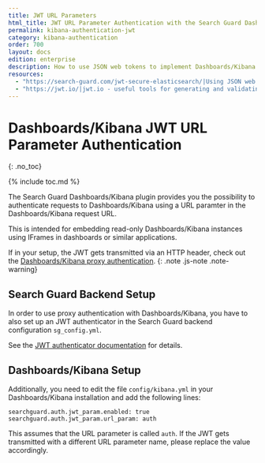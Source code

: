 ```yaml
---
title: JWT URL Parameters
html_title: JWT URL Parameter Authentication with the Search Guard Dashboards/Kibana Plugin
permalink: kibana-authentication-jwt
category: kibana-authentication
order: 700
layout: docs
edition: enterprise
description: How to use JSON web tokens to implement Dashboards/Kibana and OpenSearch/Elasticsearch Single Sign on.
resources:
  - "https://search-guard.com/jwt-secure-elasticsearch/|Using JSON web tokens to secure OpenSearch/Elasticsearch (blog post)"
  - "https://jwt.io/|jwt.io - useful tools for generating and validating JWT (website)"
---
```

<!---
Copyright 2020 floragunn GmbH
-->

# Dashboards/Kibana JWT URL Parameter Authentication
{: .no_toc}

{% include toc.md %}

The Search Guard Dashboards/Kibana plugin provides you the possibility to authenticate requests to Dashboards/Kibana using a URL paramter in the Dashboards/Kibana request URL.

This is intended for embedding read-only Dashboards/Kibana instances using IFrames in dashboards or similar applications.

If in your setup, the JWT gets transmitted via an HTTP header, check out the [Dashboards/Kibana proxy authentication](kibana_authentication_proxy.md).
{: .note .js-note .note-warning}

## Search Guard Backend Setup

In order to use proxy authentication with Dashboards/Kibana, you have to also set up an JWT authenticator in the Search Guard backend configuration `sg_config.yml`.

See the [JWT authenticator documentation](../_docs_auth_auth/auth_auth_jwt.md) for details.

## Dashboards/Kibana Setup

Additionally, you need to edit the file `config/kibana.yml` in your Dashboards/Kibana installation and add the following lines:

```
searchguard.auth.jwt_param.enabled: true
searchguard.auth.jwt_param.url_param: auth
```

This assumes that the URL parameter is called `auth`. If the JWT gets transmitted with a different URL parameter name, please replace the value accordingly.
